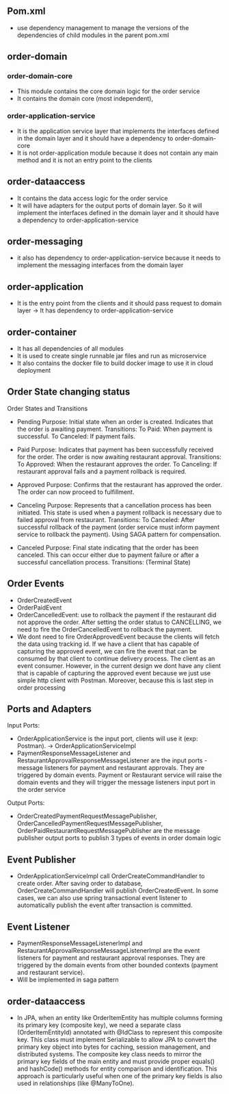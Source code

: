 ## Pom.xml

- use dependency management to manage the versions of the dependencies of child modules in the parent pom.xml

## order-domain 
### order-domain-core

- This module contains the core domain logic for the order service
- It contains the domain core (most independent), 

### order-application-service

- It is the application service layer that implements the interfaces defined in the domain layer and it should have a dependency to order-domain-core
- It is not order-application module because it does not contain any main method and it is not an entry point to the clients

## order-dataaccess

- It contains the data access logic for the order service
- It will have adapters for the output ports of domain layer. So it will implement the interfaces defined in the domain layer and it should have a dependency to order-application-service

## order-messaging
- it also has dependency to order-application-service because it needs to implement the messaging interfaces from the domain layer

## order-application
- It is the entry point from the clients and it should pass request to domain layer -> It has dependency to order-application-service

## order-container
- It has all dependencies of all modules
- It is used to create single runnable jar files and run as microservice
- It also contains the docker file to build docker image to use it in cloud deployment

## Order State changing status
Order States and Transitions
- Pending
Purpose: Initial state when an order is created. Indicates that the order is awaiting payment.
Transitions:
To Paid: When payment is successful.
To Canceled: If payment fails.

- Paid
Purpose: Indicates that payment has been successfully received for the order. The order is now awaiting restaurant approval.
Transitions:
To Approved: When the restaurant approves the order.
To Canceling: If restaurant approval fails and a payment rollback is required.

- Approved
Purpose: Confirms that the restaurant has approved the order. The order can now proceed to fulfillment.

- Canceling
Purpose: Represents that a cancellation process has been initiated. This state is used when a payment rollback is necessary due to failed approval from restaurant.
Transitions:
To Canceled: After successful rollback of the payment (order service must inform payment service to rollback the payment). Using SAGA pattern for compensation.

- Canceled
Purpose: Final state indicating that the order has been canceled. This can occur either due to payment failure or after a successful cancellation process.
Transitions:
(Terminal State)

## Order Events
- OrderCreatedEvent
- OrderPaidEvent
- OrderCancelledEvent: use to rollback the payment if the restaurant did not approve the order. After setting the order status to CANCELLING, we need to fire the OrderCancelledEvent to rollback the payment.
- We dont need to fire OrderApprovedEvent because the clients will fetch the data using tracking id. If we have a client that has capable of capturing the approved event, we can fire the event that can be consumed by that client to continue delivery process. The client as an event consumer. However, in the current design we dont have any client that is capable of capturing the approved event because we just use simple http client with Postman. Moreover, because this is last step in order processing

## Ports and Adapters

Input Ports:
- OrderApplicationService is the input port, clients will use it (exp: Postman). -> OrderApplicationServiceImpl 
- PaymentResponseMessageListener and RestaurantApprovalResponseMessageListener are the input ports - message listeners for payment and restaurant approvals. They are triggered by domain events. Payment or Restaurant service will raise the domain events and they will trigger the message listeners input port in the order service

Output Ports:
- OrderCreatedPaymentRequestMessagePublisher, OrderCancelledPaymentRequestMessagePublisher, OrderPaidRestaurantRequestMessagePublisher are the message publisher output ports to publish 3 types of events in order domain logic

## Event Publisher
- OrderApplicationServiceImpl call OrderCreateCommandHandler to create order. After saving order to database, OrderCreateCommandHandler will publish OrderCreatedEvent. In some cases, we can also use spring transactional event listener to automatically publish the event after transaction is committed.

## Event Listener
- PaymentResponseMessageListenerImpl and RestaurantApprovalResponseMessageListenerImpl are the event listeners for payment and restaurant approval responses. They are triggered by the domain events from other bounded contexts (payment and restaurant service). 
- Will be implemented in saga pattern

## order-dataaccess
- In JPA, when an entity like OrderItemEntity has multiple columns forming its primary key (composite key), we need a separate class (OrderItemEntityId) annotated with @IdClass to represent this composite key. This class must implement Serializable to allow JPA to convert the primary key object into bytes for caching, session management, and distributed systems. The composite key class needs to mirror the primary key fields of the main entity and must provide proper equals() and hashCode() methods for entity comparison and identification. This approach is particularly useful when one of the primary key fields is also used in relationships (like @ManyToOne).
